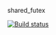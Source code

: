 shared_futex

[![Build status](https://ci.appveyor.com/api/projects/status/k8gjxssiq86i98ld?svg=true)](https://ci.appveyor.com/project/ssteinberg89928/shared-futex)
